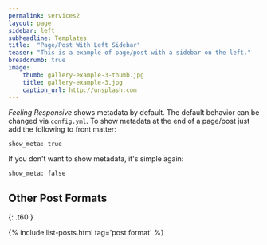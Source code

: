 ```yaml
---
permalink: services2
layout: page
sidebar: left
subheadline: Templates
title:  "Page/Post With Left Sidebar"
teaser: "This is a example of page/post with a sidebar on the left."
breadcrumb: true
image:
    thumb: gallery-example-3-thumb.jpg
    title: gallery-example-3.jpg
    caption_url: http://unsplash.com
---
```

*Feeling Responsive* shows metadata by default. The default behavior can be changed via `config.yml`. To show metadata at the end of a page/post just add the following to front matter:
<!--more-->

~~~
show_meta: true
~~~

If you don't want to show metadata, it's simple again:

~~~
show_meta: false
~~~


## Other Post Formats
{: .t60 }

{% include list-posts.html tag='post format' %}
